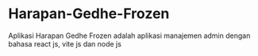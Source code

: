 # Harapan-Gedhe-Frozen
Aplikasi Harapan Gedhe Frozen adalah aplikasi manajemen admin dengan bahasa react js, vite js dan node js
